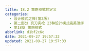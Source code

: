 ```yaml
---
title: 18.2 策略模式的定义
categories: 
  - 设计模式之禅(第2版)
  - 第二部分 真刀实枪 23种设计模式完美演绎
  - 第18章 策略模式
abbrlink: d1bf2c6c
date: 2021-09-27 19:57:33
updated: 2021-09-27 19:57:33
---
```


